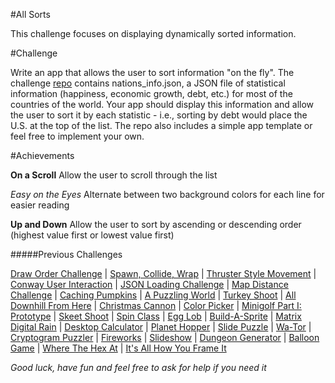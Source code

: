 #All Sorts

This challenge focuses on displaying dynamically sorted information.

#Challenge

Write an app that allows the user to sort information "on the fly". The challenge [repo](https://github.com/reddit-pygame/all-sorts-challenge) contains nations_info.json, a JSON file of statistical information (happiness, economic growth, debt, etc.)
 for most of the countries of the world. Your app should display this information and allow the user to sort it by each statistic - i.e.,
 sorting by debt would place the U.S. at the top of the list. The repo also includes a simple app template or feel free to implement your own.
 
#Achievements

**On a Scroll** Allow the user to scroll through the list

*Easy on the Eyes* Alternate between two background colors for each line for easier reading

**Up and Down** Allow the user to sort by ascending or descending order (highest value first or lowest value first)

#####Previous Challenges

[Draw Order Challenge](https://www.reddit.com/r/pygame/comments/3de4ng/challenge_drawing_in_the_right_order/) | 
[Spawn, Collide, Wrap](https://www.reddit.com/r/pygame/comments/3eddbp/challenge_spawn_collide_wrap/) | 
[Thruster Style Movement](https://www.reddit.com/r/pygame/comments/3fe60j/challenge_thruster_style_movement/) | 
[Conway User Interaction](https://www.reddit.com/r/pygame/comments/3iwdqq/challenge_conway_user_interaction/) |
[JSON Loading Challenge](https://www.reddit.com/r/pygame/comments/3lafr3/json_loading_challenge/) | 
[Map Distance Challenge](https://www.reddit.com/r/pygame/comments/3oc19d/map_distance_challenge/) | 
[Caching Pumpkins](https://www.reddit.com/r/pygame/comments/3qc9wm/challenge_caching_pumpkins/) | 
[A Puzzling World](https://www.reddit.com/r/pygame/comments/3s9m2j/challenge_a_puzzling_world/) | 
[Turkey Shoot](https://www.reddit.com/r/pygame/comments/3tvc5h/challenge_turkey_shoot/) | 
[All Downhill From Here](https://www.reddit.com/r/pygame/comments/3vsc5x/challenge_all_downhill_from_here/) | 
[Christmas Cannon](https://www.reddit.com/r/pygame/comments/3xpi6t/challenge_christmas_cannon/) | 
[Color Picker](https://www.reddit.com/r/pygame/comments/40mdi8/challenge_color_picker/) | 
[Minigolf Part I: Prototype](https://www.reddit.com/r/pygame/comments/4335cs/challenge_minigolf_part_1_prototype/) | 
[Skeet Shoot](https://www.reddit.com/r/pygame/comments/46xbxo/challenge_skeet_shoot/) | 
[Spin Class](https://www.reddit.com/r/pygame/comments/4aq3or/challenge_spin_class/) | 
[Egg Lob](https://www.reddit.com/r/pygame/comments/4dcvq4/challenge_egg_lob/) | 
[Build-A-Sprite](https://www.reddit.com/r/pygame/comments/4g3m7n/challenge_buildasprite/) | 
[Matrix Digital Rain](https://www.reddit.com/r/pygame/comments/4jg5cf/challenge_matrix_digital_rain/) | 
[Desktop Calculator](https://www.reddit.com/r/pygame/comments/4mnu2x/challenge_desktop_calculator/) | 
[Planet Hopper](https://www.reddit.com/r/pygame/comments/4qcgmd/challenge_planet_hopper/) | 
[Slide Puzzle](https://www.reddit.com/r/pygame/comments/4z36w8/challenge_slide_puzzle/) | 
[Wa-Tor](https://www.reddit.com/r/pygame/comments/54fs7t/challenge_wator/) | 
[Cryptogram Puzzler](https://www.reddit.com/r/pygame/comments/59de3x/challenge_cryptogram_puzzler/) | 
[Fireworks](https://www.reddit.com/r/pygame/comments/5fdok7/challenge_fireworks/) | 
[Slideshow](https://www.reddit.com/r/pygame/comments/5lttat/challenge_slideshow/) | 
[Dungeon Generator](https://www.reddit.com/r/pygame/comments/5rnlhj/challenge_dungeon_generator/) | 
[Balloon Game](https://www.reddit.com/r/pygame/comments/5y3lny/challenge_balloon_game/) | 
[Where The Hex At](https://www.reddit.com/r/pygame/comments/63vjqd/challenge_where_the_hex_at/) | 
[It's All How You Frame It](https://www.reddit.com/r/pygame/comments/69zjs7/challenge_its_all_how_you_frame_it/)


*Good luck, have fun and feel free to ask for help if you need it* 

  